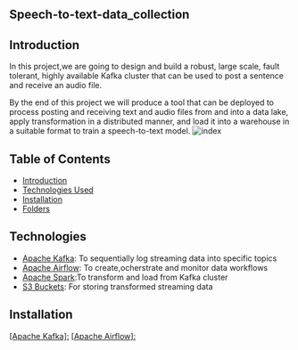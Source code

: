 ## Speech-to-text-data_collection

## Introduction
In this project,we are going to design and build a robust, large scale, fault tolerant, highly available Kafka cluster that can be used to
post a sentence and receive an audio file.

By the end of this project we will produce a tool that can be deployed to process posting and receiving text and audio files from and into a data lake, apply
transformation in a distributed manner, and load it into a warehouse in a suitable format to train a speech-to-text model.
![index](https://user-images.githubusercontent.com/47286297/133191700-346187df-e2c1-4a61-a5bd-60b81fe72dc8.png)


## Table of Contents
  - [Introduction](#Introduction)
  - [Technologies Used](#Technologies)
  - [Installation](#Installation)
  - [Folders](#Folders)

## Technologies
  - [Apache Kafka](): To sequentially log streaming data into specific topics 
  - [Apache Airflow](): To create,ocherstrate and monitor data workflows 
  - [Apache Spark]():To transform and load from Kafka cluster
  - [S3 Buckets](): For storing transformed streaming data 

## Installation
  <a href="https://kafka.apache.org/documentation/#quickstart_download" target="_blank">[Apache Kafka]:</a>
  <a href="https://airflow.apache.org/docs/apache-airflow/stable/installation.html">[Apache Airflow]:</a> 
  
